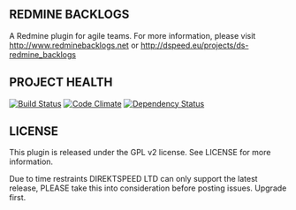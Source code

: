 REDMINE BACKLOGS
----------------

A Redmine plugin for agile teams. For more information,
please visit http://www.redminebacklogs.net
or http://dspeed.eu/projects/ds-redmine_backlogs

PROJECT HEALTH
--------------

[![Build Status](https://secure.travis-ci.org/backlogs/redmine_backlogs.png?branch=master)](http://travis-ci.org/DIREKTSPEED-LTD/ds-redmine_backlogs)
[![Code Climate](https://codeclimate.com/github/backlogs/redmine_backlogs.png)](https://codeclimate.com/github/DIREKTSPEED-LTD/ds-redmine_backlogs)
[![Dependency Status](https://gemnasium.com/backlogs/redmine_backlogs.png)](https://gemnasium.com/DIREKTSPEED-LTD/ds-redmine_backlogs)


LICENSE
-------
This plugin is released under the GPL v2 license. See
LICENSE for more information.

Due to time restraints DIREKTSPEED LTD can only support the latest release, PLEASE take this into consideration before posting issues. Upgrade first.

